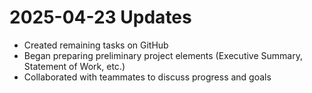 # 2025-04-23 Updates
- Created remaining tasks on GitHub
- Began preparing preliminary project elements (Executive Summary, Statement of Work, etc.)
- Collaborated with teammates to discuss progress and goals

